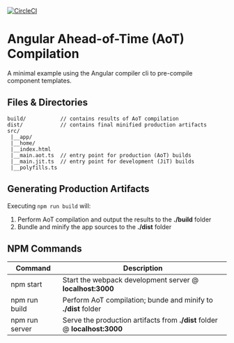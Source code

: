 [![CircleCI](https://circleci.com/gh/r-park/angular-aot.svg?style=svg?style=shield&circle-token=dff73ad8ab0943424a01639d1707ff748a5b10ac)](https://circleci.com/gh/r-park/angular-aot)


# Angular Ahead-of-Time (AoT) Compilation

A minimal example using the Angular compiler cli to pre-compile component templates.


Files & Directories
-------------------

```
build/           // contains results of AoT compilation
dist/            // contains final minified production artifacts
src/
 |__app/
 |__home/
 |__index.html
 |__main.aot.ts  // entry point for production (AoT) builds
 |__main.jit.ts  // entry point for development (JiT) builds
 |__polyfills.ts
```


Generating Production Artifacts
-------------------------------

Executing `npm run build` will:

1. Perform AoT compilation and output the results to the **./build** folder
2. Bundle and minify the app sources to the **./dist** folder


NPM Commands
------------

|Command|Description|
|---|---|
|npm start|Start the webpack development server @ **localhost:3000**|
|npm run build|Perform AoT compilation; bunde and minify to **./dist** folder|
|npm run server|Serve the production artifacts from **./dist** folder @ **localhost:3000**|
